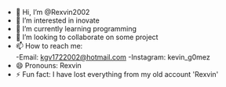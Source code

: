 - 👋 Hi, I’m @Rexvin2002
- 👀 I’m interested in inovate
- 🌱 I’m currently learning programming
- 💞️ I’m looking to collaborate on some project
- 📫 How to reach me: <br>
      -Email: kgv1722002@hotmail.com
      -Instagram: kevin_g0mez
- 😄 Pronouns: Rexvin
- ⚡ Fun fact: I have lost everything from my old account 'Rexvin'

<!---
Rexvin2002/Rexvin2002 is a ✨ special ✨ repository because its `README.md` (this file) appears on your GitHub profile.
You can click the Preview link to take a look at your changes.
--->
